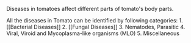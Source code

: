 Diseases in tomatoes affect different parts of tomato's body parts.

All the diseases in Tomato can be identified by following categories:
	1. [[Bacterial Diseases]]
	2. [[Fungal Diseases]]
	3. Nematodes, Parasitic
	4. Viral, Viroid and Mycoplasma-like organisms (MLO)
	5. Miscellaneous